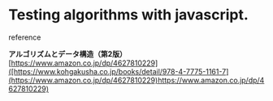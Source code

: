 # Testing algorithms with javascript.

reference

**アルゴリズムとデータ構造（第2版）**  
[https://www.amazon.co.jp/dp/4627810229]([https://www.kohgakusha.co.jp/books/detail/978-4-7775-1161-7](https://www.amazon.co.jp/dp/4627810229)https://www.amazon.co.jp/dp/4627810229)  
